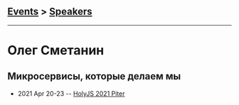 ## [Events](../README.md) > [Speakers](../speakers.md)
---

# Олег Сметанин

## Микросервисы, которые делаем мы
- 2021 Apr 20-23 -- [HolyJS 2021 Piter](https://youtu.be/tF3iNp5YFYk)    
